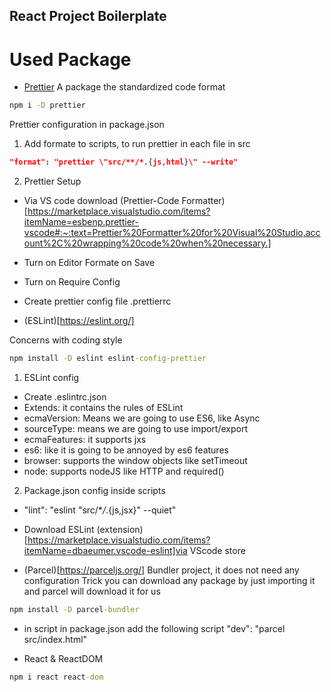 ## React Project Boilerplate

# Used Package

- [Prettier]('https://prettier.io/')
  A package the standardized code format

```cmd
npm i -D prettier
```

Prettier configuration in package.json

1. Add formate to scripts, to run prettier in each file in src

```json
"format": "prettier \"src/**/*.{js,html}\" --write"
```

2. Prettier Setup

- Via VS code download (Prettier-Code Formatter)[https://marketplace.visualstudio.com/items?itemName=esbenp.prettier-vscode#:~:text=Prettier%20Formatter%20for%20Visual%20Studio,account%2C%20wrapping%20code%20when%20necessary.]

- Turn on Editor Formate on Save
- Turn on Require Config
- Create prettier config file .prettierrc

* (ESLint)[https://eslint.org/]

Concerns with coding style

```cmd
npm install -D eslint eslint-config-prettier
```

1. ESLint config

- Create .eslintrc.json
- Extends: it contains the rules of ESLint
- ecmaVersion: Means we are going to use ES6, like Async
- sourceType: means we are going to use import/export
- ecmaFeatures: it supports jxs
- es6: like it is going to be annoyed by es6 features
- browser: supports the window objects like setTimeout
- node: supports nodeJS like HTTP and required()

2. Package.json config
   inside scripts

- "lint": "eslint \"src/\*_/_.{js,jsx}\" --quiet"

- Download ESLint (extension)[https://marketplace.visualstudio.com/items?itemName=dbaeumer.vscode-eslint]via VScode store

* (Parcel)[https://parceljs.org/]
  Bundler project, it does not need any configuration
  Trick you can download any package by just importing it
  and parcel will download it for us

```cmd
npm install -D parcel-bundler
```

- in script in package.json add the following script "dev": "parcel src/index.html"

* React & ReactDOM

```cmd
npm i react react-dom
```
